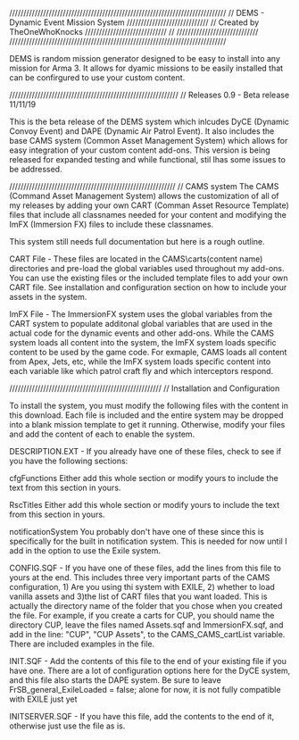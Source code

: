 /////////////////////////////////////////////////////////////////////////////
//	DEMS - Dynamic Event Mission System	/////////////////////////////
//	Created by TheOneWhoKnocks		/////////////////////////////
//						/////////////////////////////
/////////////////////////////////////////////////////////////////////////////

DEMS is random mission generator designed to be easy to install into any 
mission for Arma 3.  It allows for dyamic missions to be easily installed
that can be confirgured to use your custom content.

////////////////////////////////////////////////////////////
// Releases
0.9 - Beta release
11/11/19

This is the beta release of the DEMS system which inlcudes DyCE (Dynamic Convoy
Event) and DAPE (Dynamic Air Patrol Event).  It also includes the base CAMS system
(Common Asset Management System) which allows for easy integration of your custom 
content add-ons.  This version is being released for expanded testing and while 
functional, stil lhas some issues to be addressed.

///////////////////////////////////////////////////////////
// CAMS system
The CAMS (Command Asset Management System) allows the customization of all of my releases
by adding your own CART (Comman Asset Resource Template) files that include all classnames
needed for your content and modifying the ImFX (Immersion FX) files to include these classnames.

This system still needs full documentation but here is a rough outline.

CART File - These files are located in the CAMS\carts\(content name) directories and 
pre-load the global variables used throughout my add-ons.  You can use the existing files
or the included template files to add your own CART file.  See installation and configuration 
section on how to include your assets in the system.

ImFX File - The ImmersionFX system uses the global variables from the CART system to populate
additonal global variables that are used in the actual code for the dynamic events and other
add-ons.  While the CAMS system loads all content into the system, the ImFX system loads specific
content to be used by the game code.  For exmaple, CAMS loads all content from Apex, Jets, etc, while
the ImFX system loads specific content into each variable like which patrol craft fly and which
interceptors respond. 

//////////////////////////////////////////////////////
// Installation and Configuration

To install the system, you must modify the following files with the content in this download.  Each 
file is included and the entire system may be dropped into a blank mission template to get it running.
Otherwise, modify your files and add the content of each to enable the system.  

DESCRIPTION.EXT - If you already have one of these files, check to see if you have the following sections:

cfgFunctions
Either add this whole section or modify yours to include the text from this section in yours.

RscTitles
Either add this whole section or modify yours to include the text from this section in yours.

notificationSystem
You probably don't have one of these since this is specifically for the built in notification system.
This is needed for now until I add in the option to use the Exile system.


CONFIG.SQF - If you have one of these files, add the lines from this file to yours at the end. This 
includes three very important parts of the CAMS configuration, 1) Are you using thi system with EXILE,
2) whether to load vanilla assets and 3)the list of CART files that you want loaded.  This is 
actually the directory name of the folder that you chose when you created the file.  For example, 
if you create a carts for CUP, you should name the directory CUP, leave the files named Assets.sqf 
and ImmersionFX.sqf, and add in the line:
"CUP", "CUP Assets",
to the CAMS_CAMS_cartList variable.  There are included examples in the file.



INIT.SQF - Add the contents of this file to the end of your existing file if you have one.  There are a lot
of configuration options here for the DyCE system, and this file also starts the DAPE system.  Be sure to leave
FrSB_general_ExileLoaded = false;
alone for now, it is not fully compatible with EXILE just yet


INITSERVER.SQF - If you have this file, add the contents to the end of it, otherwise just use the file as is.


